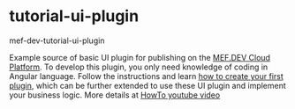 # tutorial-ui-plugin
mef-dev-tutorial-ui-plugin

Example source of basic UI plugin for publishing on the  <a href="https://mef.dev/" target="_blank">MEF.DEV Cloud Platform</a>. To develop this plugin, you only need knowledge of coding in Angular language.
Follow the instructions and learn <a href="https://mef.dev/en/backend_uIs_plugin/first_ui_plugin.php" target="_blank">how to create your first plugin</a>, which can be further extended to use these UI plugin and implement your business logic. More details at <a href="https://youtube.com/playlist?list=PLWtWlDCLjp8D8htSnSd0lreO5-w3pfli4" target="_blank">HowTo youtube video</a> 
